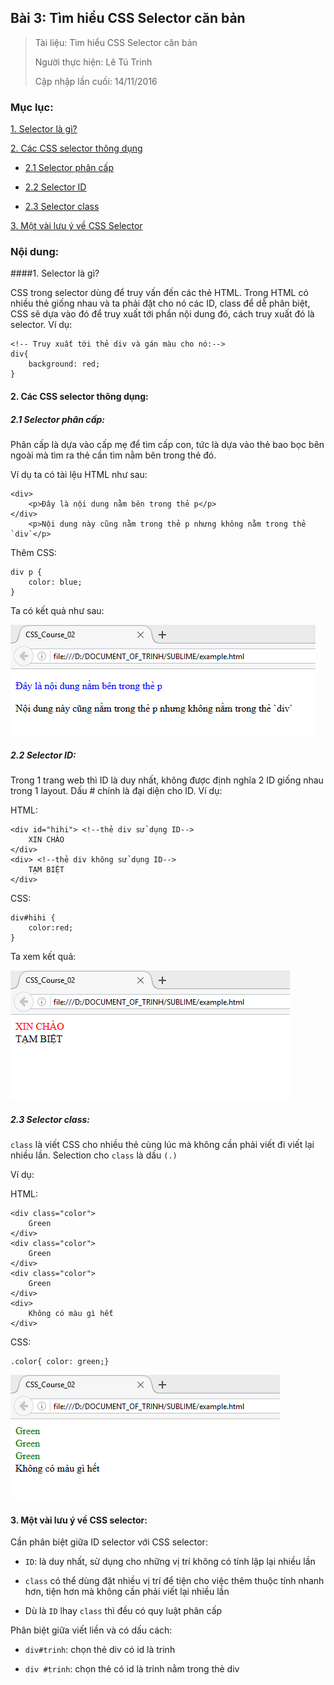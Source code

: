 ## Bài 3: Tìm hiểu CSS Selector căn bản

> Tài liệu: Tìm hiểu CSS Selector căn bản
>
> Người thực hiện: Lê Tú Trinh
>
> Cập nhập lần cuối: 14/11/2016

### Mục lục:

[1. Selector là gì?](#1)

[2. Các CSS selector thông dụng](#2)

- [2.1 Selector phân cấp](#2.1)

- [2.2 Selector ID](#2.2)

- [2.3 Selector class](#2.3)

[3. Một vài lưu ý về CSS Selector](#3)

### Nội dung:

<a name="1"></a>
####1. Selector là gì?

CSS trong selector dùng để truy vấn đến các thẻ HTML. Trong HTML có nhiều thẻ giống nhau và ta phải đặt cho nó các ID, class để dễ phân biệt, CSS sẽ dựa vào đó để truy xuất tới phần nội dung đó, cách truy xuất đó là selector. Ví dụ: 

```
<!-- Truy xuất tới thẻ div và gán màu cho nó:-->
div{
	background: red;
}
```

<a name="2"></a>
#### 2. Các CSS selector thông dụng:

<a name="2.1"></a>
##### 2.1 Selector phân cấp:

Phân cấp là dựa vào cấp mẹ để tìm cấp con, tức là dựa vào thẻ bao bọc bên ngoài mà tìm ra thẻ cần tìm nằm bên trong thẻ đó.

Ví dụ ta có tài lệu HTML như sau:

```
<div>
	<p>Đây là nội dung nằm bên trong thẻ p</p>
</div>
	<p>Nội dung này cũng nằm trong thẻ p nhưng không nằm trong thẻ `div`</p> 
```
Thêm CSS:

```
div p {
	color: blue;
}
``` 
Ta có kết quả như sau:

![1](https://github.com/TrinhTu/web_developer/blob/master/Task10_CSS_Course_02/Bai03_Selector/image/1.png)

<a name="2.2"></a>
##### 2.2 Selector ID:

Trong 1 trang web thì ID là duy nhất, không được định nghĩa 2 ID giống nhau trong 1 layout. Dấu # chính là đại diện cho ID. Ví dụ:

HTML:

```
<div id="hihi"> <!--thẻ div sử dụng ID-->
	XIN CHÀO
</div>
<div> <!--thẻ div không sử dụng ID-->
	TẠM BIỆT
</div>
```
CSS:

```
div#hihi {
	color:red;
}
```

Ta xem kết quả:

![2](https://github.com/TrinhTu/web_developer/blob/master/Task10_CSS_Course_02/Bai03_Selector/image/2.png)

<a name="2.3"></a>
##### 2.3 Selector class:


`class` là viết CSS cho nhiều thẻ cùng lúc mà không cần phải viết đi viết lại nhiều lần. Selection cho `class` là dấu `(.)`

Ví dụ:

HTML:

```
<div class="color">
	Green
</div>
<div class="color">
	Green
</div>
<div class="color">
	Green
</div>
<div>
	Không có màu gì hết
</div>
```

CSS:

```
.color{ color: green;}
```
![3](https://github.com/TrinhTu/web_developer/blob/master/Task10_CSS_Course_02/Bai03_Selector/image/3.png)

<a name="3"></a>
#### 3. Một vài lưu ý về CSS selector:

Cần phân biệt giữa ID selector với CSS selector:

- `ID`: là duy nhất, sử dụng cho những vị trí không có tính lặp lại nhiều lần

- `class` có thể dùng đặt nhiều vị trí để tiện cho việc thêm thuộc tính nhanh hơn, tiện hơn mà không cần phải viết lại nhiều lần

- Dù là `ID` lhay `class` thì đều có quy luật phân cấp

Phân biệt giữa viết liền và có dấu cách:

- `div#trinh`: chọn thẻ div có id là trinh

- `div #trinh`: chọn thẻ có id là trinh nằm trong thẻ div
